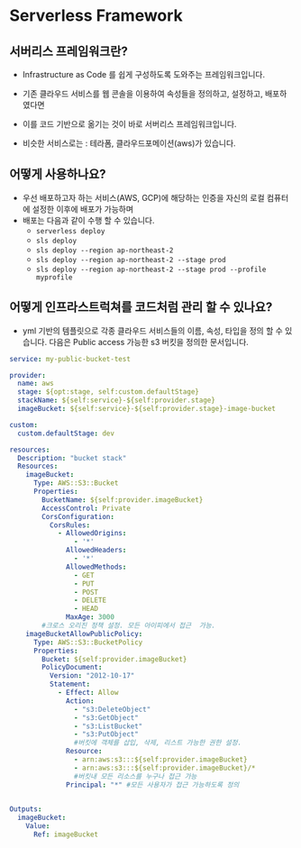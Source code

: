 # Serverless Framework

## 서버리스 프레임워크란?

- Infrastructure as Code 를 쉽게 구성하도록 도와주는 프레임워크입니다.

- 기존 클라우드 서비스를 웹 콘솔을 이용하여 속성들을 정의하고, 설정하고, 배포하였다면
- 이를 코드 기반으로 옮기는 것이 바로 서버리스 프레임워크입니다.

- 비슷한 서비스로는 : 테라폼, 클라우드포메이션(aws)가 있습니다.

## 어떻게 사용하나요?

- 우선 배포하고자 하는 서비스(AWS, GCP)에 해당하는 인증을 자신의 로컬 컴퓨터에 설정한 이후에 배포가 가능하며
- 배포는 다음과 같이 수행 할 수 있습니다.
    - `serverless deploy`
    - `sls deploy`
    - `sls deploy --region ap-northeast-2`
    - `sls deploy --region ap-northeast-2 --stage prod`
    - `sls deploy --region ap-northeast-2 --stage prod --profile myprofile`

## 어떻게 인프라스트럭쳐를 코드처럼 관리 할 수 있나요?

- yml 기반의 템플릿으로 각종 클라우드 서비스들의 이름, 속성, 타입을 정의 할 수 있습니다. 다음은 Public access 가능한 s3 버킷을 정의한 문서입니다.

```yml
service: my-public-bucket-test

provider:
  name: aws
  stage: ${opt:stage, self:custom.defaultStage}
  stackName: ${self:service}-${self:provider.stage}
  imageBucket: ${self:service}-${self:provider.stage}-image-bucket

custom:
  custom.defaultStage: dev

resources:
  Description: "bucket stack"
  Resources:
    imageBucket:
      Type: AWS::S3::Bucket
      Properties:
        BucketName: ${self:provider.imageBucket}
        AccessControl: Private
        CorsConfiguration:
          CorsRules:
            - AllowedOrigins:
                - '*'
              AllowedHeaders:
                - '*'
              AllowedMethods:
                - GET
                - PUT
                - POST
                - DELETE
                - HEAD
              MaxAge: 3000
        #크로스 오리진 정책 설정. 모든 아이피에서 접근  가능.
    imageBucketAllowPublicPolicy:
      Type: AWS::S3::BucketPolicy
      Properties:
        Bucket: ${self:provider.imageBucket}
        PolicyDocument:
          Version: "2012-10-17"
          Statement:
            - Effect: Allow
              Action:
                - "s3:DeleteObject"
                - "s3:GetObject"
                - "s3:ListBucket"
                - "s3:PutObject"
                #버킷에 객체를 삽입, 삭제, 리스트 가능한 권한 설정.
              Resource:
                - arn:aws:s3:::${self:provider.imageBucket}
                - arn:aws:s3:::${self:provider.imageBucket}/*
                #버킷내 모든 리소스를 누구나 접근 가능
              Principal: "*" #모든 사용자가 접근 가능하도록 정의
          

Outputs:
  imageBucket:
    Value:
      Ref: imageBucket
```